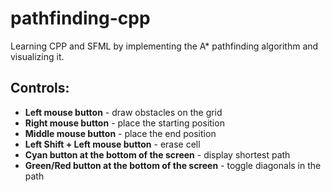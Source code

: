 # pathfinding-cpp
Learning CPP and SFML by implementing the A* pathfinding algorithm and visualizing it.

## Controls:
- **Left mouse button** - draw obstacles on the grid
- **Right mouse button** - place the starting position
- **Middle mouse button** - place the end position
- **Left Shift + Left mouse button** - erase cell
- **Cyan button at the bottom of the screen** - display shortest path
- **Green/Red button at the bottom of the screen** - toggle diagonals in the path
